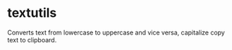 # textutils
Converts text from lowercase to uppercase and vice versa, capitalize copy text to clipboard.

